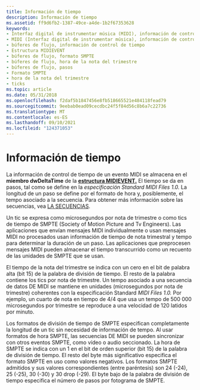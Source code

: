```yaml
---
title: Información de tiempo
description: Información de tiempo
ms.assetid: ff9d6fb2-1387-49ce-a4de-1b2f67353628
keywords:
- Interfaz digital de instrumentar música (MIDI), información de control de tiempo
- MIDI (Interfaz digital de instrumentar música), información de control de tiempo
- búferes de flujo, información de control de tiempo
- Estructura MIDIEVENT
- búferes de flujo, formato SMPTE
- búferes de flujo, hora de la nota del trimestre
- búferes de flujo, pasos
- Formato SMPTE
- hora de la nota del trimestre
- ticks
ms.topic: article
ms.date: 05/31/2018
ms.openlocfilehash: f2daf5b1847456e8fb518665521e484118fead79
ms.sourcegitcommit: 9eebab0ead09cecdbc24f5f84d56c8b6a7c22736
ms.translationtype: MT
ms.contentlocale: es-ES
ms.lasthandoff: 09/10/2021
ms.locfileid: "124371053"
---
```

# <a name="timing-information"></a>Información de tiempo

La información de control de tiempo de un evento MIDI se almacena en el **miembro dwDeltaTime** de la [**estructura MIDIEVENT.**](/windows/win32/api/mmeapi/ns-mmeapi-midievent) El tiempo se da en pasos, tal como se define en la *especificación Standard MIDI Files 1.0.* La longitud de un paso se define por el formato de hora y, posiblemente, el tempo asociado a la secuencia. Para obtener más información sobre las secuencias, vea [LA SECUENCIAS](midi-streams.md).

Un tic se expresa como microsegundos por nota de trimestre o como tics de tiempo de SMPTE (Society of Motion Picture and Tv Engineers). Las aplicaciones que envían mensajes MIDI individualmente o usan mensajes MIDI no procesados usan información de tiempo de nota trimestral y tempo para determinar la duración de un paso. Las aplicaciones que preprocesen mensajes MIDI pueden almacenar el tiempo transcurrido como un recuento de las unidades de SMPTE que se usan.

El tiempo de la nota del trimestre se indica con un cero en el bit de palabra alta (bit 15) de la palabra de división de tiempo. El resto de la palabra contiene los tics por nota de trimestre. Un tempo asociado a una secuencia de datos DE MIDI se mantiene en unidades (microsegundos por nota de trimestre) coherentes con la especificación Standard *MIDI Files 1.0.* Por ejemplo, un cuarto de nota en tiempo de 4/4 que usa un tempo de 500 000 microsegundos por trimestre se reproduce a una velocidad de 120 latidos por minuto.

Los formatos de división de tiempo de SMPTE especifican completamente la longitud de un tic sin necesidad de información de tempo. Al usar formatos de hora SMPTE, las secuencias DE MIDI se pueden sincronizar con otros eventos SMPTE, como vídeo o audio seccionado. La hora de SMPTE se indica con un 1 en el bit de orden superior (bit 15) de la palabra de división de tiempo. El resto del byte más significativo especifica el formato SMPTE en uso como valores negativos. Los formatos SMPTE admitidos y sus valores correspondientes (entre paréntesis) son 24 (-24), 25 (-25), 30 (-30) y 30 drop (-29). El byte bajo de la palabra de división de tiempo especifica el número de pasos por fotograma de SMPTE.

 

 